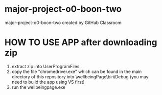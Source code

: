 # major-project-o0-boon-two
major-project-o0-boon-two created by GitHub Classroom

HOW TO USE APP after downloading zip
=======================================

1. extract zip into UserProgramFiles
2. copy the file "chromedriver.exe" which can be found in the main directory of this repository 
   into \wellbeingPage\bin\Debug (you may need to build the app using VS first)
3. run the wellbeingpage.exe
